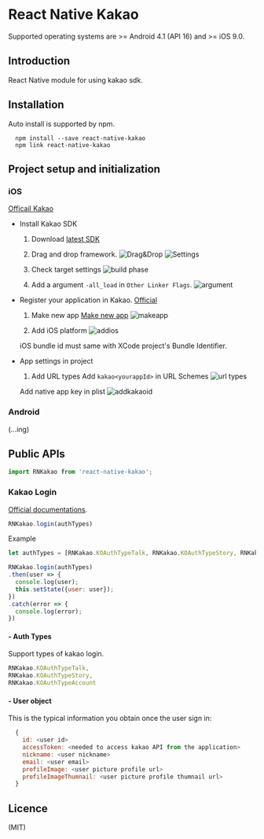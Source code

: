 # React Native Kakao

Supported operating systems are >= Android 4.1 (API 16) and >= iOS 9.0.

## Introduction

React Native module for using kakao sdk.

## Installation

Auto install is supported by npm.


```
  npm install --save react-native-kakao
  npm link react-native-kakao
```

## Project setup and initialization

### iOS

[Officail Kakao](https://developers.kakao.com/docs/ios#시작하기-개발환경)

- Install Kakao SDK

  1. Download [latest SDK](https://developers.kakao.com/sdk/latest-ios-sdk)

  2. Drag and drop framework.
    ![Drag&Drop](https://developers.kakao.com/assets/images/ios/drag_sdk.png)
    ![Settings](https://developers.kakao.com/assets/images/ios/drag_sdk_dialog.png)

  3. Check target settings
    ![build phase](https://developers.kakao.com/assets/images/ios/link_binary_with_libraries_confirm.png)

  4. Add a argument `-all_load` in `Other Linker Flags`.
    ![argument](https://developers.kakao.com/assets/images/ios/other_linker_flags.png)

- Register your application in Kakao.
  [Official](https://developers.kakao.com/docs/ios#시작하기-앱-생성)

  1. Make new app
    [Make new app](https://developers.kakao.com/apps/new)
    ![makeapp](https://developers.kakao.com/assets/images/dashboard/dev_017.png)

  2. Add iOS platform
    ![addios](https://developers.kakao.com/assets/images/dashboard/dev_018.png)

    iOS bundle id must same with XCode project's Bundle Identifier.

- App settings in project

  1. Add URL types
    Add `kakao<yourappId>` in URL Schemes
    ![url types](https://developers.kakao.com/assets/images/ios/url_types.png)

    Add native app key in plist
    ![addkakaoid](https://developers.kakao.com/assets/images/ios/setting_plist.png)

### Android
(...ing)

## Public APIs

```js
import RNKakao from 'react-native-kakao';
```

### Kakao Login

[Official documentations](https://developers.kakao.com/docs/ios#사용자-관리-로그인).

```js
RNKakao.login(authTypes)
```

Example
```js
let authTypes = [RNKakao.KOAuthTypeTalk, RNKakao.KOAuthTypeStory, RNKakao.KOAuthTypeAccount];

RNKakao.login(authTypes)
.then(user => {
  console.log(user);
  this.setState({user: user});  
})
.catch(error => {      
  console.log(error);
})
```

#### - Auth Types

Support types of kakao login.

```js
RNKakao.KOAuthTypeTalk,
RNKakao.KOAuthTypeStory,
RNKakao.KOAuthTypeAccount
```

#### - User object

This is the typical information you obtain once the user sign in:

```js
  {
    id: <user id>
    accessToken: <needed to access kakao API from the application>
    nickname: <user nickname>
    email: <user email>
    profileImage: <user picture profile url>    
    profileImageThumnail: <user picture profile thumnail url>    
  }
```

## Licence
(MIT)

